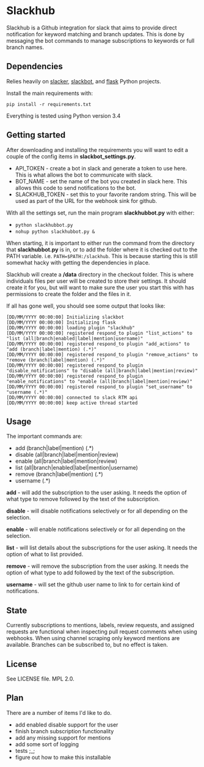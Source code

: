 Slackhub
========================

Slackhub is a Github integration for slack that aims to provide direct notification for keyword matching and branch
updates.  This is done by messaging the bot commands to manage subscriptions to keywords or full branch names.  

Dependencies
------------------------

Relies heavily on [slacker](https://github.com/os/slacker), [slackbot](https://github.com/lins05/slackbot), and
[flask](https://github.com/pallets/flask) Python projects.

Install the main requirements with:

`pip install -r requirements.txt`

Everything is tested using Python version 3.4

Getting started
------------------------

After downloading and installing the requirements you will want to edit a couple of the config items in **slackbot_settings.py**.
* API_TOKEN - create a bot in slack and generate a token to use here.  This is what allows the bot to communicate with slack.
* BOT_NAME - set the name of the bot you created in slack here.  This allows this code to send notifications to the bot.
* SLACKHUB_TOKEN - set this to your favorite random string.  This will be used as part of the URL for the webhook sink for github.

With all the settings set, run the main program **slackhubbot.py** with either:
* `python slackhubbot.py`
* `nohup python slackhubbot.py &`

When starting, it is important to either run the command from the directory that **slackhubbot.py** is in, or to add the folder where
it is checked out to the PATH variable.  i.e. `PATH=$PATH:/slackhub`.  This is because starting this is still somewhat hacky with 
getting the dependencies in place.

Slackhub will create a **/data** directory in the checkout folder.  This is where individuals files per user will be created to
store their settings.  It should create it for you, but will want to make sure the user you start this with has permissions to
create the folder and the files in it.

If all has gone well, you should see some output that looks like:

```
[DD/MM/YYYY 00:00:00] Initializing slackbot
[DD/MM/YYYY 00:00:00] Initializing flask
[DD/MM/YYYY 00:00:00] loading plugin "slackhub"
[DD/MM/YYYY 00:00:00] registered respond_to plugin "list_actions" to "list (all|branch|enabled|label|mention|username)"
[DD/MM/YYYY 00:00:00] registered respond_to plugin "add_actions" to "add (branch|label|mention) (.*)"
[DD/MM/YYYY 00:00:00] registered respond_to plugin "remove_actions" to "remove (branch|label|mention) (.*)"
[DD/MM/YYYY 00:00:00] registered respond_to plugin "disable_notifications" to "disable (all|branch|label|mention|review)"
[DD/MM/YYYY 00:00:00] registered respond_to plugin "enable_notifications" to "enable (all|branch|label|mention|review)"
[DD/MM/YYYY 00:00:00] registered respond_to plugin "set_username" to "username (.*)"
[DD/MM/YYYY 00:00:00] connected to slack RTM api
[DD/MM/YYYY 00:00:00] keep active thread started
```

Usage
------------------------

The important commands are:

* add (branch|label|mention) (.*)
* disable (all|branch|label|mention|review)
* enable (all|branch|label|mention|review)
* list (all|branch|enabled|label|mention|username)
* remove (branch|label|mention) (.*)
* username (.*)

**add** - will add the subscription to the user asking.  It needs the option of what type to
remove followed by the text of the subscription.

**disable** - will disable notifications selectively or for all depending on the selection.

**enable** - will enable notifications selectively or for all depending on the selection.

**list** - will list details about the subscriptions for the user asking.  It needs the option of what to list provided.

**remove** - will remove the subscription from the user asking.  It needs the option of what type to 
add followed by the text of the subscription.

**username** - will set the github user name to link to for certain kind of notifications.

 
State
-------------------------

Currently subscriptions to mentions, labels, review requests, and assigned requests are functional when inspecting pull request
comments when using webhooks.  When using channel scraping only keyword mentions are available. Branches can be subscribed to,
but no effect is taken.

License
-------------------------------

See LICENSE file.  MPL 2.0.

Plan
-------------------------

There are a number of items I'd like to do.

* add enabled disable support for the user
* finish branch subscription functionality
* add any missing support for mentions
* add some sort of logging
* tests ;_;
* figure out how to make this installable
